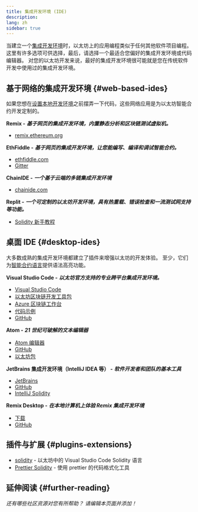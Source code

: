 ```yaml
---
title: 集成开发环境 (IDE)
description:
lang: zh
sidebar: true
---
```


当建立一个[集成开发环境](https://wikipedia.org/wiki/Integrated_development_environment)时，以太坊上的应用编程类似于任何其他软件项目编程。 这里有许多选项可供选择，最后，请选择一个最适合您偏好的集成开发环境或代码编辑器。 对您的以太坊开发来说，最好的集成开发环境很可能就是您在传统软件开发中使用过的集成开发环境。

## 基于网络的集成开发环境 {#web-based-ides}

如果您想在[设置本地开发环境](/developers/local-environment/)之前摆弄一下代码，这些网络应用是为以太坊智能合约开发定制的。

**Remix -** **_基于网页的集成开发环境，内置静态分析和区块链测试虚拟机。_**

- [remix.ethereum.org](https://remix.ethereum.org/)

**EthFiddle -** **_基于网页的集成开发环境，让您能编写、编译和调试智能合约。_**

- [ethfiddle.com](https://ethfiddle.com/)
- [Gitter](https://gitter.im/loomnetwork/ethfiddle)

**ChainIDE -** **_一个基于云端的多链集成开发环境_**

- [chainide.com](https://chainide.com/)

**Replit -** **_一个可定制的以太坊开发环境，具有热重载、错误检查和一流测试网支持等功能。_**

- [Solidity 新手教程](https://replit.com/@replit/Solidity-starter-beta)

## 桌面 IDE {#desktop-ides}

大多数成熟的集成开发环境都建立了插件来增强以太坊的开发体验。 至少，它们为[智能合约语言](/developers/docs/smart-contracts/languages/)提供语法高亮功能。

**Visual Studio Code -** **_以太坊官方支持的专业跨平台集成开发环境。_**

- [Visual Studio Code](https://code.visualstudio.com/)
- [以太坊区块链开发工具包](https://marketplace.visualstudio.com/items?itemName=AzBlockchain.azure-blockchain)
- [Azure 区块链工作台](https://azuremarketplace.microsoft.com/en-us/marketplace/apps/microsoft-azure-blockchain.azure-blockchain-workbench?tab=Overview)
- [代码示例](https://github.com/Azure-Samples/blockchain/blob/master/blockchain-workbench/application-and-smart-contract-samples/readme.md)
- [GitHub](https://github.com/microsoft/vscode)

**Atom -** **_21 世纪可破解的文本编辑器_**

- [Atom 编辑器](https://atom.io/)
- [GitHub](https://github.com/atom)
- [以太坊包](https://atom.io/packages/search?utf8=%E2%9C%93&q=keyword%3Aethereum&commit=Search)

**JetBrains 集成开发环境（IntelliJ IDEA 等） -** **_软件开发者和团队的基本工具_**

- [JetBrains](https://www.jetbrains.com/)
- [GitHub](https://github.com/JetBrains)
- [IntelliJ Solidity](https://github.com/intellij-solidity/intellij-solidity/)

**Remix Desktop -** **_在本地计算机上体验 Remix 集成开发环境_**

- [下载](https://github.com/ethereum/remix-desktop/releases)
- [GitHub](https://github.com/ethereum/remix-desktop)

## 插件与扩展 {#plugins-extensions}

- [solidity](https://marketplace.visualstudio.com/items?itemName=JuanBlanco.solidity) - 以太坊中的 Visual Studio Code Solidity 语言
- [Prettier Solidity](https://github.com/prettier-solidity/prettier-plugin-solidity) - 使用 prettier 的代码格式化工具

## 延伸阅读 {#further-reading}

_还有哪些社区资源对您有所帮助？ 请编辑本页面并添加！_
